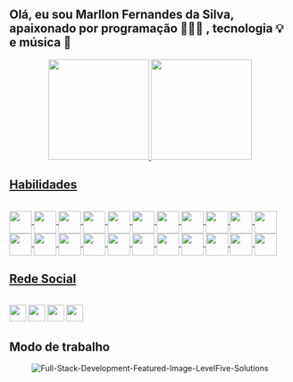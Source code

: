 ## Olá, eu sou Marllon Fernandes da Silva, apaixonado por programação 👨🏻‍💻 , tecnologia 💡 e música 🎹
<div align="center">
  <a href="https://github.com/marllonfernandes">
  <img height="180em" src="https://github-readme-stats.vercel.app/api?username=marllonfernandes&show_icons=true&theme=codepen&include_all_commits=true&count_private=true"/>
  <img height="180em" src="https://github-readme-stats.vercel.app/api/top-langs/?username=marllonfernandes&layout=compact&langs_count=7&theme=codepen"/>
</div>

## Habilidades

<div style="display: inline_block"><br>
  <img align="center" height="40" width="40" src="https://img.icons8.com/color/344/html-5--v1.png">
  <img align="center" height="40" width="40" src="https://img.icons8.com/color/344/css3.png">
  <img align="center" height="40" width="40" src="https://img.icons8.com/color/344/javascript--v1.png">
  <img align="center" height="40" width="40" src="https://img.icons8.com/color/344/typescript.png">
  <img align="center" height="40" width="40" src="https://img.icons8.com/fluency/344/docker.png">
  <img align="center" height="40" width="40" src="https://img.icons8.com/color/344/kubernetes.png">
  <img align="center" height="40" width="40" src="https://img.icons8.com/color/344/python--v1.png">
  <img align="center" height="40" width="40" src="https://img.icons8.com/ios-filled/344/c-sharp-logo.png">
  <img align="center" height="40" width="40" src="https://img.icons8.com/color/344/nodejs.png">
  <img align="center" height="40" width="40" src="https://img.icons8.com/color/344/mongodb.png">
  <img align="center" height="40" width="40" src="https://img.icons8.com/color/344/graphql.png">
  <img align="center" height="40" width="40" src="https://img.icons8.com/color/344/microsoft-sql-server.png">
  <img align="center" height="40" width="40" src="https://img.icons8.com/color/344/mysql-logo.png">
  <img align="center" height="40" width="40" src="https://img.icons8.com/color/344/postgreesql.png">
  <img align="center" height="40" width="40" src="https://img.icons8.com/color/344/terraform.png">
  <img align="center" height="40" width="40" src="https://img.icons8.com/color/344/ansible.png">
  <img align="center" height="40" width="40" src="https://img.icons8.com/color/344/linux--v1.png">
  <img align="center" height="40" width="40" src="https://img.icons8.com/color/344/nginx.png">
  <img align="center" height="40" width="40" src="https://img.icons8.com/color/344/azure-1.png">
  <img align="center" height="40" width="40" src="https://img.icons8.com/color/344/vue-js.png">
  <img align="center" height="40" width="40" src="https://img.icons8.com/color/344/amazon-web-services.png">
  <img align="center" height="40" width="40" src="https://img.icons8.com/color/344/google-cloud.png">
</div>
  
  ## Rede Social
 
<div style="display: inline_block"><br>
  <a href="https://www.instagram.com/fernandesmarllon/" target="_blank"><img src="https://cdn-icons-png.flaticon.com/512/174/174855.png" target="_blank" width="30px" height="30px"></a>
 	<a href="https://twitter.com/marllonfdes" target="_blank"><img src="https://cdn-icons-png.flaticon.com/512/174/174876.png" target="_blank" width="30px" height="30px"></a>
  <a href = "mailto:marllon.mfb@gmail.com"><img src="https://cdn-icons-png.flaticon.com/512/300/300228.png" target="_blank" width="30px" height="30px"></a>
  <a href="https://www.linkedin.com/in/marllon-fernandes-da-silva-99513629" target="_blank"><img src="https://cdn-icons-png.flaticon.com/512/174/174857.png" target="_blank" width="30px" height="30px"></a> 
</div>

  ## Modo de trabalho
<div align="center">

![Full-Stack-Development-Featured-Image-LevelFive-Solutions](https://user-images.githubusercontent.com/19729687/165854059-e59855e2-1040-43e9-8717-26dc373c191a.gif)
</div>